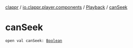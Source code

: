 [clappr](../../index.md) / [io.clappr.player.components](../index.md) / [Playback](index.md) / [canSeek](.)

# canSeek

`open val canSeek: `[`Boolean`](https://kotlinlang.org/api/latest/jvm/stdlib/kotlin/-boolean/index.html)